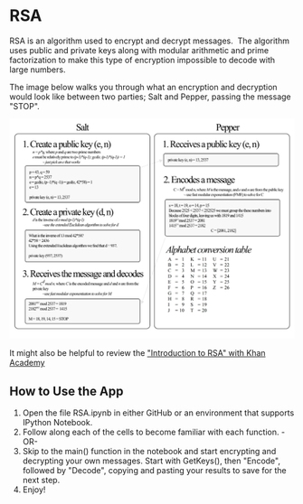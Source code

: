 # RSA
RSA is an algorithm used to encrypt and decrypt messages.  The algorithm uses public and private keys along with modular arithmetic and prime factorization to make this type of encryption impossible to decode with large numbers. 

The image below walks you through what an encryption and decryption would look like between two parties; Salt and Pepper, passing the message "STOP". 

![RSA INFO](RSA.png)

It might also be helpful to review the ["Introduction to RSA" with Khan Academy](https://www.khanacademy.org/computing/computer-science/cryptography/modern-crypt/v/intro-to-rsa-encryption)

## How to Use the App
1. Open the file RSA.ipynb in either GitHub or an environment that supports IPython Notebook.
2. Follow along each of the cells to become familiar with each function.  -OR-
3. Skip to the main() function in the notebook and start encrypting and decrypting your own messages.  Start with GetKeys(), then "Encode", followed by "Decode", copying and pasting your results to save for the next step.
4. Enjoy!
